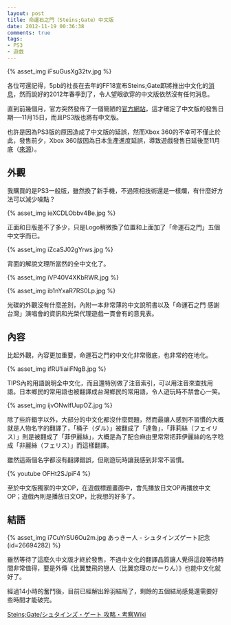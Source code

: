 ```yaml
---
layout: post
title: 命運石之門（Steins;Gate）中文版
date: 2012-11-19 00:36:38
comments: true
tags:
- PS3
- 遊戲
---
```


{% asset_img iFsuGusXg32tv.jpg %}

各位可還記得，5pb的社長在去年的FF18宣布Steins;Gate即將推出中文化的[消息](http://gnn.gamer.com.tw/9/56049.html)，然而說好的2012年春季到了，令人望眼欲穿的中文版依然沒有任何消息。

直到前幾個月，官方突然發佈了一個簡陋的[官方網站](http://www.gamecity.com.tw/steinsgate/)，這才確定了中文版的發售日期──11月15日，而且PS3版也將有中文版。

也許是因為PS3版的原因造成了中文版的延誤，然而Xbox 360的不幸可不僅止於此，發售前夕，Xbox 360版因為日本生產進度延誤，導致遊戲發售日延後至11月底（[來源](http://xboxlife.tw/show.php?fid=2&tid=3417)）。

<!-- more -->

## 外觀

我購買的是PS3一般版，雖然換了新手機，不過照相技術還是一樣爛，有什麼好方法可以減少噪點？

{% asset_img ieXCDLObbv4Be.jpg %}

正面和日版差不了多少，只是Logo稍微換了位置和上面加了「命運石之門」五個中文字而已。

{% asset_img iZcaSJ02gYrws.jpg %}

背面的解說文理所當然的全中文化了。

{% asset_img iVP40V4XKbRWR.jpg %}

{% asset_img ib1nYxaR7RS0Lp.jpg %}

光碟的外觀沒有什麼差別，內附一本非常薄的中文說明書以及「命運石之門 感謝台灣」演唱會的資訊和光榮代理遊戲一貫會有的意見表。

## 內容

比起外觀，內容更加重要，命運石之門的中文化非常徹底，也非常的在地化。

{% asset_img ifRU1iaiiFNgB.jpg %}

TIPS內的用語說明全中文化，而且還特別做了注音索引，可以用注音來查找用語。日本鄉民的常用語也被翻譯成台灣鄉民的常用語，令人遊玩時不禁會心一笑。

{% asset_img ijvONwlfUupOZ.jpg %}

除了些許錯字以外，大部分的中文化都沒什麼問題，然而最讓人感到不習慣的大概就是人物名字的翻譯了，「桶子（ダル）」被翻成了「達魯」，「菲莉絲（フェイリス）」則是被翻成了「菲伊麗絲」，大概是為了配合麻由里常常把菲伊麗絲的名字唸成「非麗絲（フェリス）」而這樣翻譯。

雖然這兩個名字都沒有翻譯錯誤，但剛遊玩時讓我感到非常不習慣。

{% youtube OFHt2SJpiF4 %}

至於中文版獨家的中文OP，在遊戲標題畫面中，會先播放日文OP再播放中文OP；遊戲內則是播放日文OP，比我想的好多了。

## 結語

{% asset_img i7CuYrSU6Ou2m.jpg あっきー人 - シュタインズゲート記念 (id=26694282) %}

雖然等待了這麼久中文版才終於發售，不過中文化的翻譯品質讓人覺得這段等待時間非常值得，要是外傳《比翼雙飛的戀人（比翼恋理のだーりん）》也能中文化就好了。

經過14小時的奮鬥後，目前已經解出鈴羽結局了，剩餘的五個結局感覺還需要好些時間才能破完。

[Steins;Gate/シュタインズ・ゲート 攻略・考察Wiki](http://masterwiki.net/steinsgate/index.php)
